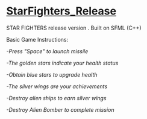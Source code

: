# [StarFighters_Release](https://github.com/abrarShariar/StarFighters_Release/archive/master.zip)
STAR FIGHTERS release version . Built on SFML (C++) 

Basic Game Instructions: 

*-Press "Space" to launch missile*

*-The golden stars indicate your health status*

*-Obtain blue stars to upgrade health*

*-The silver wings are your achievements*

*-Destroy alien ships to earn silver wings*

*-Destroy Alien Bomber to complete mission*
